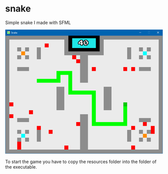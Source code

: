 # snake
Simple snake I made with SFML

![screenshot](https://github.com/DerHeles/snake/blob/master/readme_image.png)

To start the game you have to copy the resources folder into the folder of the executable.
